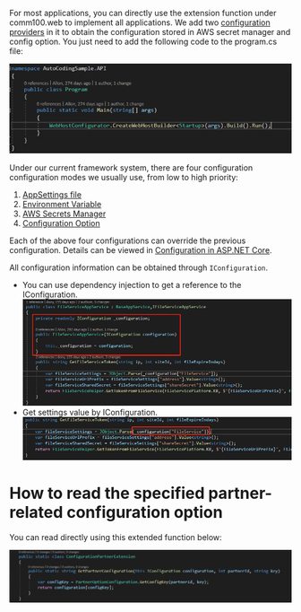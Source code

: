 For most applications, you can directly use the extension function under comm100.web to implement all applications. We add two [configuration providers](https://docs.microsoft.com/en-us/aspnet/core/fundamentals/configuration/?view=aspnetcore-5.0#cp) in it to obtain the configuration stored in AWS secret manager and config option. You just need to add the following code to the program.cs file:

![image.png](/.attachments/image-79c84b71-8ec3-4954-93ce-717795e99d18.png)

Under our current framework system, there are four configuration configuration modes we usually use, from low to high priority:
1. [AppSettings file](https://dev.azure.com/Comm100/Auto%20Coding/_wiki/wikis/Auto-Coding.wiki/693/AppSettings-file)
2. [Environment Variable](https://dev.azure.com/Comm100/Auto%20Coding/_wiki/wikis/Auto-Coding.wiki/694/Environment-Variable)
3. [AWS Secrets Manager](https://dev.azure.com/Comm100/Auto%20Coding/_wiki/wikis/Auto-Coding.wiki/673/AWS-Secrets-Manager)
4. [Configuration Option](https://dev.azure.com/Comm100/Auto%20Coding/_wiki/wikis/Auto-Coding.wiki/691/Config-Option)

Each of the above four configurations can override the previous configuration. Details can be viewed in [Configuration in ASP.NET Core](https://docs.microsoft.com/en-us/aspnet/core/fundamentals/configuration/?view=aspnetcore-5.0).

All configuration information can be obtained through `IConfiguration`.
- You can use dependency injection to get a reference to the IConfiguration.
![image.png](/.attachments/image-f2b297c4-2b7f-4e10-89d4-14f1b8f860f7.png)
- Get settings value by IConfiguration.
![image.png](/.attachments/image-ba87dfc5-c4cb-4ca7-9aca-ac63df4fba4a.png)

# How to read the specified partner-related configuration option

You can read directly using this extended function below:

![image.png](/.attachments/image-b7d4ad30-e525-4bed-bb80-9ce53cc83d09.png)